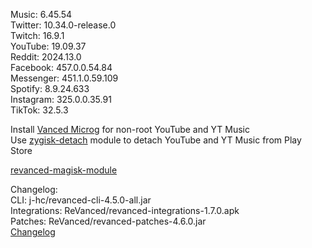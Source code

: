 Music: 6.45.54  
Twitter: 10.34.0-release.0  
Twitch: 16.9.1  
YouTube: 19.09.37  
Reddit: 2024.13.0  
Facebook: 457.0.0.54.84  
Messenger: 451.1.0.59.109  
Spotify: 8.9.24.633  
Instagram: 325.0.0.35.91  
TikTok: 32.5.3  

Install [Vanced Microg](https://github.com/TeamVanced/VancedMicroG/releases) for non-root YouTube and YT Music  
Use [zygisk-detach](https://github.com/j-hc/zygisk-detach) module to detach YouTube and YT Music from Play Store  

[revanced-magisk-module](https://github.com/j-hc/revanced-magisk-module)  

Changelog:  
CLI: j-hc/revanced-cli-4.5.0-all.jar  
Integrations: ReVanced/revanced-integrations-1.7.0.apk  
Patches: ReVanced/revanced-patches-4.6.0.jar  
[Changelog](https://github.com/ReVanced/revanced-patches/releases/tag/v4.6.0)  
